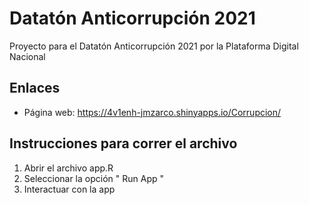 # Datatón Anticorrupción 2021

Proyecto para el Datatón Anticorrupción 2021 por la Plataforma Digital Nacional

## Enlaces

- Página web: https://4v1enh-jmzarco.shinyapps.io/Corrupcion/

## Instrucciones para correr el archivo

1. Abrir el archivo app.R
2. Seleccionar la opción " Run App "
3. Interactuar con la app



